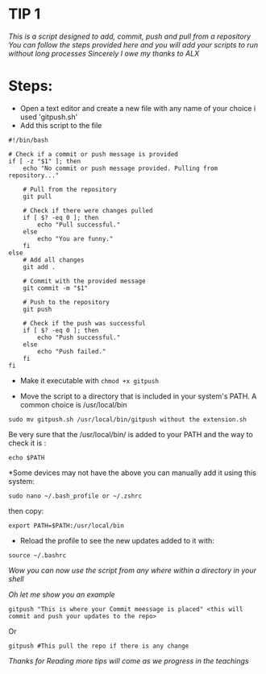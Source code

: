 # TIP 1
_This is a script designed to add, commit, push and pull from a repository_
*You can follow the steps provided here and you will add your scripts to run without long processes*
_Sincerely I owe my thanks to ALX_

# Steps: #
- Open a text editor and create a new file with any name of your choice i used 'gitpush.sh'
- Add this script to the file
```
#!/bin/bash

# Check if a commit or push message is provided
if [ -z "$1" ]; then
    echo "No commit or push message provided. Pulling from repository..."
    
    # Pull from the repository
    git pull
    
    # Check if there were changes pulled
    if [ $? -eq 0 ]; then
        echo "Pull successful."
    else
        echo "You are funny."
    fi
else
    # Add all changes
    git add .
    
    # Commit with the provided message
    git commit -m "$1"
    
    # Push to the repository
    git push
    
    # Check if the push was successful
    if [ $? -eq 0 ]; then
        echo "Push successful."
    else
        echo "Push failed."
    fi
fi
```

- Make it executable with
```chmod +x gitpush```

- Move the script to a directory that is included in your system's PATH. A common choice is /usr/local/bin
```
sudo mv gitpush.sh /usr/local/bin/gitpush without the extension.sh
```
Be very sure that the /usr/local/bin/ is added to your PATH and the way to check it is :
```
echo $PATH
```

*Some devices may not have the above you can manually add it using this system:
```
sudo nano ~/.bash_profile or ~/.zshrc
```
then copy:
```
export PATH=$PATH:/usr/local/bin
```

- Reload the profile to see the new updates added to it with:
```
source ~/.bashrc
```
_*Wow you can now use the script from any where within a directory in your shell*_

*Oh let me show you an example*
```
gitpush "This is where your Commit meessage is placed" <this will commit and push your updates to the repo>
```
Or 

```
gitpush #This pull the repo if there is any change
```
_Thanks for Reading more tips will come as we progress in the teachings_
